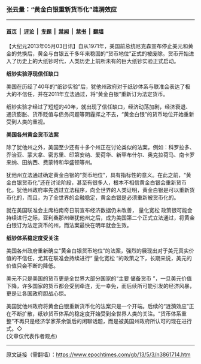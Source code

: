 ### 张云量：“黄金白银重新货币化”涟漪效应

---

#### [首页](../../../..?n3861714) &nbsp;|&nbsp; [评论](../../../../../epoch-comment?n3861714) &nbsp;|&nbsp; [专题](../../../../../epoch-special?n3861714) &nbsp;|&nbsp; [禁闻](../../../../../epoch-news?n3861714) &nbsp;|&nbsp; [禁书](../../../../../books?n3861714) &nbsp;|&nbsp; [翻墙](https://github.com/gfw-breaker/nogfw/blob/master/README.md?n3861714)


<div class="post_content" id="artbody" itemprop="articleBody">
 <!-- article content begin -->
 <p>
  【大纪元2013年05月03日讯】自从1971年，美国前总统尼克森宣布停止美元和黄金的兑换后，黄金与白银五千多年来稳固的“货币地位”正式的被废除。货币开始进入了历史上的大纸钞时代，人类历史上前所未有的巨大纸钞实验正式启动。
 </p>
 <p>
  <b>
   纸钞实验浮现信任缺口
  </b>
 </p>
 <p>
  美国在历经了40年的“纸钞实验”后，犹他州政府对于纸钞体系与联准会表达了极大的不信任，并在2011年立法通过，将“黄金白银”重新订为法定货币。
 </p>
 <p>
  纸钞实验才经过了短短的40年，就出现了信任缺口，经济动荡加剧，经济衰退、通货膨胀、货币贬值与债务问题等阴霾挥之不去，“黄金白银”的货币地位开始重新受到人类的重视。
 </p>
 <p>
  <b>
   美国各州黄金货币法案
  </b>
 </p>
 <p>
  除了犹他州之外，美国至少还有十多个州正在讨论类似的法案，例如：科罗拉多、乔治亚、蒙大拿、密苏里、印第安纳、爱荷华、新罕布什尔、奥克拉荷马、南卡罗来纳、田纳西、费蒙特和华盛顿等州。
 </p>
 <p>
  犹他州立法通过确定黄金白银的“货币地位”，具有指标性的意义。在此之前，“黄金白银货币化”还在讨论阶段，甚至有很多人，根本不相信黄金白银会重新货币化。犹他州政府率先透过立法程序，向全世界的人类证明，黄金白银是可以重新货币化的，而且，为了全世界的金融稳定，黄金白银是必须重新被货币化的。
 </p>
 <p>
  就在美国联准会主席柏南奇日前宣布经济数据仍未改善，
  <ok href="https://www.epochtimes.com/gb/tag/%E9%87%8F%E5%8C%96%E5%AE%BD%E6%9D%BE.html">
   量化宽松
  </ok>
  政策很可能会持续进行之际，亚利桑那州继犹他州之后，成为美国第二个正式立法通过，将黄金白银订为法定货币的州，而法案最快在明年就会生效。
 </p>
 <p>
  <b>
   纸钞体系稳定度受关注
  </b>
 </p>
 <p>
  美国各州政府重新确立“黄金白银货币地位”的法案，强烈的展现出对于美元真实价值的不信任，尤其在联准会持续进行“
  <ok href="https://www.epochtimes.com/gb/tag/%E9%87%8F%E5%8C%96%E5%AE%BD%E6%9D%BE.html">
   量化宽松
  </ok>
  ”的政策之下，长期来说，美元的价值只会不断的降低。
 </p>
 <p>
  美元不只是美国的货币更是全世界大部分国家的“主要
  <ok href="https://www.epochtimes.com/gb/tag/%E5%82%A8%E5%A4%87%E8%B4%A7%E5%B8%81.html">
   储备货币
  </ok>
  ”，一旦美元价值下降，许多国家的货币都会受到牵连，无一幸免，而后续所可能引发的经济风暴，更是让各国政府胆战心惊。
 </p>
 <p>
  美国犹他州政府将黄金白银重新货币化的法案只是一个开端。后续的“涟漪效应”正在不断扩散，纸钞货币体系的稳定度开始受到全世界人类的关注。“货币体系重整”不再只是经济学家茶余饭后的闲聊话题，而是被美国州政府所认可的现在进行式。◇
  <br/>
  (文章仅代表作者观点)
 </p>
 <!-- article content end -->
 <div id="below_article_ad">
 </div>
</div>


---

原文链接（需翻墙）：https://www.epochtimes.com/gb/13/5/3/n3861714.htm